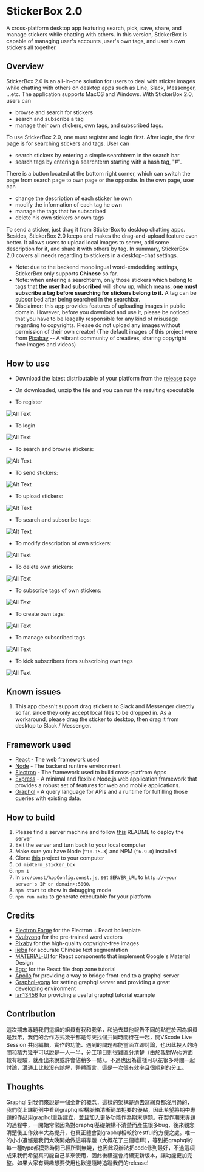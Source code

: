 # StickerBox 2.0
A cross-platform desktop app featuring search, pick, save, share, and manage stickers while chatting with others. In this version, StickerBox is capable of managing user's accounts ,user's own tags, and user's own stickers all together.

## Overview
StickerBox 2.0 is an all-in-one solution for users to deal with sticker images while chatting with others on desktop apps such as Line, Slack, Messenger, ...etc. The application supports MacOS and Windows. 
With StickerBox 2.0, users can 
* browse and search for stickers
* search and subscribe a tag
* manage their own stickers, own tags, and subscribed tags.

To use StickerBox 2.0, one must register and login first. 
After login, the first page is for searching stickers and tags. User can 
* search stickers by entering a simple searchterm in the search bar 
* search tags by entering a searchterm starting with a hash tag, "#". 

There is a button located at the bottom right corner, which can switch the page from search page to own page or the opposite.
In the own page, user can
* change the description of each sticker he own 
* modify the information of each tag he own 
* manage the tags that he subscribed
* delete his own stickers or own tags

To send a sticker, just drag it from StickerBox to desktop chatting apps. Besides, StickerBox 2.0 keeps and makes the drag-and-upload feature even better. It allows users to upload local images to server, add some description for it, and share it with others by tag. In summary, StickerBox 2.0 covers all needs regarding to stickers in a desktop-chat settings.


* Note: due to the backend monolingual word-emdedding settings, StickerBox only supports **Chinese** so far.
* Note: when entering a searchterm, only those stickers which belong to tags that **the user had subscribed** will show up, which means, **one must subscribe a tag before searching for stickers belong to it.** A tag can be subscribed after being searched in the searchbar.
* Disclaimer: this app provides features of uploading images in public domain. However, before you download and use it, please be noticed that you have to be leagally responsible for any kind of misusage regarding to copyrights. Please do not upload any images without permission of their own creator! (The default images of this project were from [Pixabay](https://pixabay.com/) -- A vibrant community of creatives, sharing copyright free images and videos)

## How to use

* Download the latest distributable of your platform from the [release]() page

* On downloaded, unzip the file and you can run the resulting executable

* To register 

![All Text](src/demo/register.gif)

* To login

![All Text](src/demo/login.gif)

* To search and browse stickers:

![Alt Text](src/demo/browse.gif)

* To send stickers:

![Alt Text](src/demo/send.gif)

* To upload stickers:

![Alt Text](src/demo/upload.gif)

* To search and subscribe tags:

![Alt Text](src/demo/searchAndSubscribeTag.gif)

* To modify description of own stickers:

![All Text](src/demo/modifyDescriptionOfOwnSticker.gif)

* To delete own stickers:

![All Text](src/demo/deleteOwnSticker.gif)

* To subscribe tags of own stickers:

![All Text](src/demo/subscribeTagOfOwnSticker.gif)

* To create own tags:

![All Text](src/demo/createOwnTag.gif)

* To manage subscribed tags

![All Text](src/demo/manageSubscribedTag.gif)

* To kick subscribers from subscribing own tags

![All Text](src/demo/kickSubscriber.gif)


## Known issues
1. This app doesn't support drag stickers to Slack and Messenger directly so far, since they only accept local files to be dropped in. As a workaround, please drag the sticker to desktop, then drag it from desktop to Slack / Messenger.

## Framework used
* [React](https://reactjs.org/) - The web framework used
* [Node](https://nodejs.org/) - The backend runtime environment
* [Electron](https://electronjs.org/) - The framework used to build cross-platfrom Apps
* [Express](https://expressjs.com) - A minimal and flexible Node.js web application framework that provides a robust set of features for web and mobile applications.
* [Graphql](https://graphql.org) - A query language for APIs and a runtime for fulfilling those queries with  existing data.

## How to build
1. Please find a server machine and follow [this]() README to deploy the server
2. Exit the server and turn back to your local computer
3. Make sure you have Node (`^10.15.3`) and NPM (`^6.9.0`) installed
4. Clone [this]() project to your computer
5. `cd midterm_sticker_box`
6. `npm i`
7. In `src/const/AppConfig.const.js`, set `SERVER_URL` to `http://<your server's IP or domain>:5000`.
8. `npm start` to show in debugging mode
9. `npm run make` to generate executable for your platform

## Credits
* [Electron Forge](https://electronforge.io) for the Electron + React boilerplate
* [Kyubyong](https://github.com/Kyubyong/wordvectors) for the pre-trained word vectors
* [Pixaby](https://pixabay.com) for the high-quality copyright-free images
* [jieba](https://www.npmjs.com/package/nodejieba) for accurate Chinese text segmentation
* [MATERIAL-UI](https://material-ui.com) for React components that implement Google's Material Design
* [Egor](https://medium.com/@650egor/simple-drag-and-drop-file-upload-in-react-2cb409d88929) for the React file drop zone tutorial
* [Apollo](https://www.apollographql.com) for providing a way to bridge front-end to a graphql server
* [Graphql-yoga](https://github.com/prisma/graphql-yoga) for setting graphql server and providing a great developing environment
* [ian13456](https://github.com/ian13456/modern-graphql-tutorial) for providing a useful graphql tutorial example

## Contribution
這次期末專題我們這組的組員有我和我弟，和過去其他報告不同的點在於因為組員是我弟，我們的合作方式幾乎都是每天找個共同時間待在一起，開VScode Live Session 共同編輯，實作的功能、遇到的問題都能當面立即討論，也因此投入的時間和精力幾乎可以說是一人一半，分工項目則很難區分清楚（由於我對Web方面較有經驗，就產出來說或許會佔稍多一點）。不過也因為這樣可以花很多時間一起討論，溝通上比較沒有誤解，整體而言，這是一次很有效率且很順利的分工。

## Thoughts
Graphql 對我們來說是一個全新的概念，這樣的架構是過去寫網頁都沒用過的，我們從上課範例中看到graphql架構脈絡清晰簡單扼要的優點，因此希望將期中專題的作品用graphql重新建立，並且加入更多功能作為期末專題。在製作期末專題的過程中，一開始常常因為對graphql基礎架構不清楚而產生很多bug，後來觀念清楚後工作效率大為提升，也真正體會到graphql相較於restful的方便之處。唯一的小小遺憾是我們太晚開始做這項專題（大概花了三個禮拜），等到把graphql的每一種type都摸熟時間已經所剩無幾，也因此沒辦法把code修到最好，不過這項成果我們希望真的能自己拿來使用，因此後續還會持續更新版本，讓功能更加完整。如果大家有興趣想要使用也歡迎隨時追蹤我們的release!